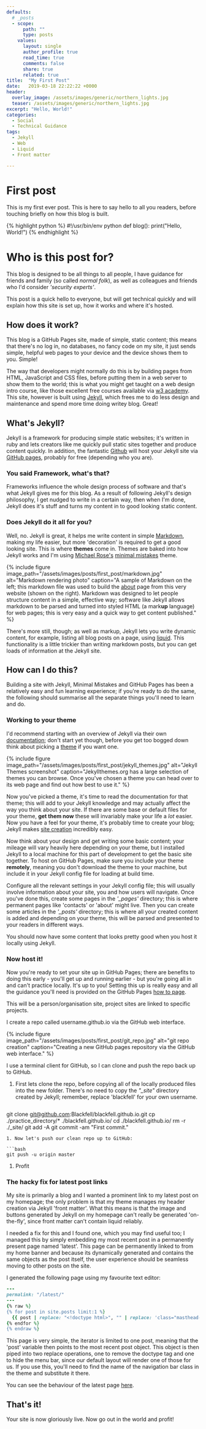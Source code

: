 ```yaml
---
defaults:
  # _posts
  - scope:
      path: ""
      type: posts
    values:
      layout: single
      author_profile: true
      read_time: true
      comments: false
      share: true
      related: true
title:  "My First Post"
date:   2019-03-18 22:22:22 +0000
header:
  overlay_image: /assets/images/generic/northern_lights.jpg
  teaser: /assets/images/generic/northern_lights.jpg
excerpt: "Hello, World!"
categories:
  - Social
  - Technical Guidance
tags:
  - Jekyll
  - Web
  - Liquid
  - Front matter

---
```


# First post
This is my first ever post. This is here to say hello to all you readers, before touching briefly on how this blog is built.

{% highlight python %}
#!/usr/bin/env python
def blog():
  print("Hello, World!")
{% endhighlight %}


# Who is this post for?

This blog is designed to be all things to all people, I have guidance for friends and family (so called *normal folk*), as well as colleagues and friends who I'd consider *'security experts'*.

This post is a quick hello to everyone, but will get technical quickly and will explain how this site is set up, how it works and where it's hosted.

## How does it work?

This blog is a GitHub Pages site, made of simple, static content; this means that there's no log in, no databases, no fancy code on my site, it just sends simple, helpful web pages to your device and the device shows them to you. Simple!

The way that developers might normally do this is by building pages from HTML, JavaScript and CSS files, before putting them in a web server to show them to the world; this is what you might get taught on a web design intro course, like those excellent free courses available via [w3 academy](https://www.w3schools.com/). This site, however is built using [Jekyll](https://jekyllrb.com/), which frees me to do less design and maintenance and spend more time doing  writey blog. Great!

## What's Jekyll?
Jekyll is a framework for producing simple static websites; it's written in ruby and lets creators like me quickly pull static sites together and produce content quickly. In addition, the fantastic [Github](https://github.com/) will host your Jekyll site via [GitHub pages](https://pages.github.com/), probably for free (depending who you are).

### You said Framework, what's that?
Frameworks influence the whole design process of software and that's what Jekyll gives me for this blog. As a result of following Jekyll's design philosophy, I get nudged to write in a certain way, then when I'm done, Jekyll does it's stuff and turns my content in to good looking static content.

### Does Jekyll do it all for you?
Well, no. Jekyll is great, it helps me write content in simple [Markdown](https://daringfireball.net/projects/markdown/), making my life easier, but more 'decoration' is required to get a good looking site. This is where **themes** come in. Themes are baked into how Jekyll works and I'm using [Michael Rose's](https://twitter.com/mmistakes) [minimal mistakes](https://mmistakes.github.io/minimal-mistakes/) theme.

{% include figure image_path="/assets/images/posts/first_post/markdown.jpg" alt="Markdown rendering photo" caption="A sample of Markdown on the left; this markdown file was used to build the [about](/about) page from this very website (shown on the right). Markdown was designed to let people structure content in a simple, effective way; software like Jekyll allows markdown to be parsed and turned into styled HTML (a mark**up** language) for web pages; this is very easy and a quick way to get content published." %}

There's more still, though; as well as markup, Jekyll lets you write dynamic content, for example, listing all blog posts on a page, using [liquid](https://jekyllrb.com/docs/liquid/). This functionality is a little trickier than writing markdown posts, but you can get loads of information at the Jekyll site.

## How can I do this?
Building a site with Jekyll, Minimal Mistakes and GitHub Pages has been a relatively easy and fun learning experience; if you're ready to do the same, the following should summarise all the separate things you'll need to learn and do.

### Working to your theme

I'd recommend starting with an overview of Jekyll via their own [documentation](https://jekyllrb.com/docs/); don't start yet though, before you get too bogged down think about picking a [theme](http://jekyllthemes.org/) if you want one.

{% include figure image_path="/assets/images/posts/first_post/jekyll_themes.jpg" alt="Jekyll Themes screenshot" caption="Jekyllthemes.org has a large selection of themes you can browse. Once you've chosen a theme you can head over to its web page and find out how best to use it." %}

Now you've picked a theme, it's time to read the documentation for that theme; this will add to your Jekyll knowledge and may actually affect the way you think about your site. If there are some base or default files for your theme, **get them now** these will invariably make your life a *lot* easier. Now you have a feel for your theme, it's probably time to create your blog; Jekyll makes [site creation](https://jekyllrb.com/docs/) incredibly easy.

Now think about your design and get writing some basic content; your mileage will vary heavily here depending on your theme, but I installed Jekyll to a local machine for this part of development to get the basic site together. To host on GitHub Pages, make sure you include your theme **remotely**, meaning you don't download the theme to your machine, but include it in your Jekyll config file for loading at build time.

Configure all the relevant settings in your Jekyll config file; this will usually involve information about your site, you and how users will navigate. Once you've done this, create some pages in the *'_pages'* directory; this is where permanent pages like 'contacts' or 'about' might live. Then you can create some articles in the *'_posts'* directory; this is where all your created content is added and depending on your theme, this will be parsed and presented to your readers in different ways.

You should now have some content that looks pretty good when you host it locally using Jekyll.

### Now host it!

Now you're ready to set your site up in GitHub Pages; there are benefits to doing this early - you'll get up and running earlier - but you're going all in and can't practice locally. It's up to you! Setting this up is really easy and all the guidance you'll need is provided on the GitHub Pages [how to page](https://pages.github.com/).

This will be a person/organisation site, project sites are linked to specific projects.

I create a repo called username.github.io via the GitHub web interface.

{% include figure image_path="/assets/images/posts/first_post/git_repo.jpg" alt="git repo creation" caption="Creating a new GitHub pages repository via the GitHub web interface." %}

I use a terminal client for GitHub, so I can clone and push the repo back up to GitHub.

1. First lets clone the repo, before copying all of the locally produced files into the new folder. There's no need to copy the *"_site"* directory created by Jekyll; remember, replace 'blackfell' for your own username.

   ```bash
git clone git@github.com:Blackfell/blackfell.github.io.git
cp ./practice_directory/* ./blackfell.github.io/
cd ./blackfell.github.io/
rm -r ./_site/
git add -A
git commit -am "First commit."
   ```
1. Now let's push our clean repo up to GitHub:

   ```bash
git push -u origin master
   ```
1. Profit

### The hacky fix for latest post links

My site is primarily a blog and I wanted a prominent link to my latest post on my homepage; the only problem is that my theme manages my header creation via Jekyll 'front matter'. What this means is that the image and buttons generated by Jekyll on my homepage can't really be generated 'on-the-fly', since front matter can't contain liquid reliably.

I needed a fix for this and I found one, which you may find useful too; I managed this by simply embedding my most recent post in a permanently present page named 'latest'. This page can be permanently linked to from my home banner and because its dynamically generated and contains the same objects as the post itself, the user experience should be seamless moving to other posts on the site.

I generated the following page using my favourite text editor:

```ruby
---
permalink: "/latest/"
---
{% raw %}
{% for post in site.posts limit:1 %}
  {{ post | replace: "<!doctype html>", "" | replace: 'class="masthead-class-name"', 'style="visibility:hidden; height:0px"'  }}
{% endfor %}
{% endraw %}
```

This page is very simple, the iterator is limited to one post, meaning that the 'post' variable then points to the most recent post object. This object is then piped into two replace operations, one to remove the doctype tag and one to hide the menu bar, since our default layout will render one of those for us. If you use this, you'll need to find the name of the navigation bar class in the theme and substitute it there.

You can see the behaviour of the latest page [here](/latest).

## That's it!

Your site is now gloriously live. Now go out in the world and profit!
